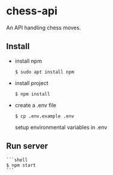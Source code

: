 # **chess-api**

An API handling chess moves.

## Install

-   install npm

    ```shell
    $ sudo apt install npm
    ```

-   install project

    ```shell
    $ npm install
    ```

-   create a .env file
    ```shell
    $ cp .env.example .env
    ```
    setup environmental variables in .env

## Run server

    ```shell
    $ npm start
    ```
